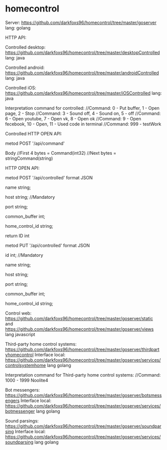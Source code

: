 # homecontrol

Server: https://github.com/darkfoxs96/homecontrol/tree/master/goserver lang: golang

HTTP API:


Controlled desktop: https://github.com/darkfoxs96/homecontrol/tree/master/desktopControlled lang: java

Controlled android: https://github.com/darkfoxs96/homecontrol/tree/master/androidControlled lang: java

Controlled iOS: https://github.com/darkfoxs96/homecontrol/tree/master/iOSControlled lang: java

Interpretation command for controlled:
//Command:  0 - Put buffer,     1 - Open page, 2 - Stop
//Command:  3 - Sound off,  	4 - Sound on,  5 - off
//Command:  6 - Open youtube,   7 - Open vk,   8 - Open ok
//Command:  9 - Open fecebook, 10 - Open,     11 - Used code in terminal
//Command: 999 - testWork

Controlled HTTP OPEN API:

metod POST '/api/command' 

Body 
//First 4 bytes = Command(int32) 
//Next bytes = stringCommand(string)


HTTP OPEN API:

metod POST '/api/controlled' format JSON

name            string; 

host            string; //Mandatory

port            string; 

common_buffer   int;    

home_control_id string; 

return ID int

metod PUT '/api/controlled' format JSON

id              int;    //Mandatory 

name            string; 

host            string;

port            string; 

common_buffer   int;    

home_control_id string; 


Control web: https://github.com/darkfoxs96/homecontrol/tree/master/goserver/static 
and https://github.com/darkfoxs96/homecontrol/tree/master/goserver/views            lang javascript

Third-party home control systems: https://github.com/darkfoxs96/homecontrol/tree/master/goserver/thirdpartyhomecontrol 
Interface local:
https://github.com/darkfoxs96/homecontrol/tree/master/goserver/services/controlsystemhome lang golang

Interpretation command for Third-party home control systems:
//Command: 1000 - 1999 Noolite4

Bot messengers: 
https://github.com/darkfoxs96/homecontrol/tree/master/goserver/botsmessengers 
Interface local:
https://github.com/darkfoxs96/homecontrol/tree/master/goserver/services/botmessenger lang golang

Sound parsings: 
https://github.com/darkfoxs96/homecontrol/tree/master/goserver/soundparsing 
Interface local: 
https://github.com/darkfoxs96/homecontrol/tree/master/goserver/services/soundparsing lang golang
